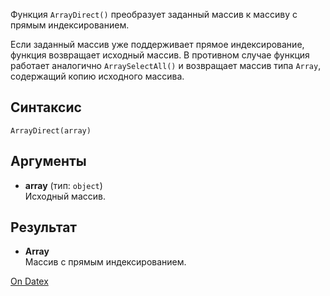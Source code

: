Функция `ArrayDirect()` преобразует заданный массив к массиву с прямым индексированием.

Если заданный массив уже поддерживает прямое индексирование, функция возвращает исходный массив. В противном случае функция работает аналогично `ArraySelectAll()` и возвращает массив типа `Array`, содержащий копию исходного массива.

## Синтаксис
`ArrayDirect(array)`

## Аргументы
- **array** (тип: `object`)  
    Исходный массив.

## Результат
- **Array**  
    Массив с прямым индексированием.

[On Datex](http://docs.datex.ru/article.htm?id=5620250451197911691)